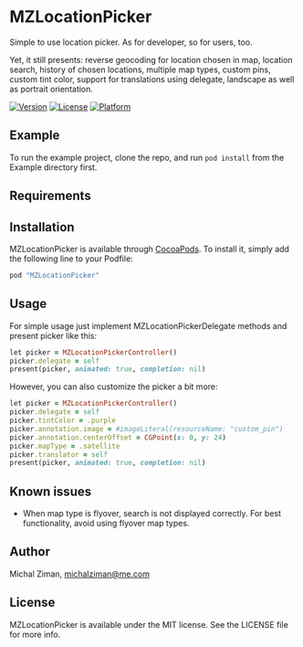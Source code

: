 # MZLocationPicker

Simple to use location picker. As for developer, so for users, too. 

Yet, it still presents: reverse geocoding for location chosen in map, location search, history of chosen locations, multiple map types, custom pins, custom tint color, support for translations using delegate, landscape as well as portrait orientation.

[![Version](https://img.shields.io/cocoapods/v/MZLocationPicker.svg?style=flat)](http://cocoapods.org/pods/MZLocationPicker)
[![License](https://img.shields.io/cocoapods/l/MZLocationPicker.svg?style=flat)](http://cocoapods.org/pods/MZLocationPicker)
[![Platform](https://img.shields.io/cocoapods/p/MZLocationPicker.svg?style=flat)](http://cocoapods.org/pods/MZLocationPicker)

## Example

To run the example project, clone the repo, and run `pod install` from the Example directory first.

## Requirements

## Installation

MZLocationPicker is available through [CocoaPods](http://cocoapods.org). To install
it, simply add the following line to your Podfile:

```ruby
pod "MZLocationPicker"
```

## Usage 

For simple usage just implement MZLocationPickerDelegate methods and present picker like this:

```ruby
let picker = MZLocationPickerController()
picker.delegate = self
present(picker, animated: true, completion: nil)
```

However, you can also customize the picker a bit more:

```ruby
let picker = MZLocationPickerController()
picker.delegate = self
picker.tintColor = .purple
picker.annotation.image = #imageLiteral(resourceName: "custom_pin")
picker.annotation.centerOffset = CGPoint(x: 0, y: 24)
picker.mapType = .satellite
picker.translator = self
present(picker, animated: true, completion: nil)
```

## Known issues

- When map type is flyover, search is not displayed correctly. For best functionality, avoid using flyover map types.

## Author

Michal Ziman, michalziman@me.com

## License

MZLocationPicker is available under the MIT license. See the LICENSE file for more info.
